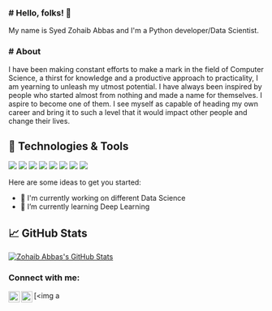 ### # Hello, folks! 👋
My name is Syed Zohaib Abbas and I'm a Python developer/Data Scientist.

### # About
I have been making constant efforts to make a mark in the field of Computer Science, a thirst for knowledge and a productive approach to practicality, I am yearning to unleash my utmost potential. I have always been inspired by people who started almost from nothing and made a name for themselves. I aspire to become one of them. I see myself as capable of heading my own career and bring it to such a level that it would impact other people and change their lives. 

## 🔧 Technologies & Tools
![](https://img.shields.io/badge/OS-Linux-informational?style=flat&logo=linux&logoColor=white&color=2bbc8a)
![](https://img.shields.io/badge/Code-Python-informational?style=flat&logo=python&logoColor=white&color=2bbc8a)
![](https://img.shields.io/badge/Code-JavaScript-informational?style=flat&logo=javascript&logoColor=white&color=2bbc8a)
![](https://img.shields.io/badge/Code-Make-informational?style=flat&logo=cmake&logoColor=white&color=2bbc8a)
![](https://img.shields.io/badge/Shell-Bash-informational?style=flat&logo=gnu-bash&logoColor=white&color=2bbc8a)
![](https://img.shields.io/badge/Tools-PostgreSQL-informational?style=flat&logo=postgresql&logoColor=white&color=2bbc8a)
![](https://img.shields.io/badge/Tools-Docker-informational?style=flat&logo=docker&logoColor=white&color=2bbc8a)
![](https://img.shields.io/badge/Cloud-Digital_Ocean-informational?style=flat&logo=aws&logoColor=white&color=2bbc8a)

Here are some ideas to get you started:

- 🔭 I'm currently working on different Data Science 
- 🌱 I’m currently learning Deep Learning


## &#x1f4c8; GitHub Stats

<a href="https://github.com/zohaibabbasza/zohaibabbasza">
  <img align="center" src="https://github-readme-stats.vercel.app/api?username=zohaibabbasza&show_icons=true&line_height=27&count_private=true&title_color=ffffff&text_color=c9cacc&icon_color=2bbc8a&bg_color=1d1f21" alt="Zohaib Abbas's GitHub Stats" />
</a>


[twitter]: https://twitter.com/zohaibabbasza
[instagram]: https://instagram.com/zohaibabbasza
[linkedin]: https://www.linkedin.com/in/syedzohaibza/
[facebook]: https://www.facebook.com/zohaibabbasza

### Connect with me:

[<img align="left" alt="zohaibabbasza | Twitter" width="22px" src="https://cdn.jsdelivr.net/npm/simple-icons@v3/icons/twitter.svg" />][twitter]
[<img align="left" alt="zohaibabbasza | LinkedIn" width="22px" src="https://cdn.jsdelivr.net/npm/simple-icons@v3/icons/linkedin.svg" />][linkedin]
[<img a
